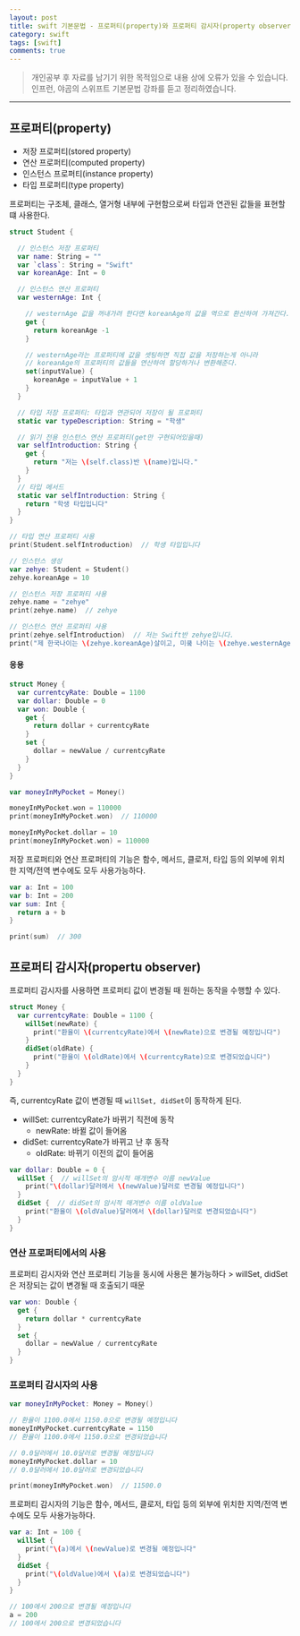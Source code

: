 ```yaml
---
layout: post
title: swift 기본문법 - 프로퍼티(property)와 프로퍼티 감시자(property observer)
category: swift
tags: [swift]
comments: true
---
```


> 개인공부 후 자료를 남기기 위한 목적임으로 내용 상에 오류가 있을 수 있습니다.    
인프런, 야곰의 스위프트 기본문법 강좌를 듣고 정리하였습니다.

<hr>

## 프로퍼티(property)

- 저장 프로퍼티(stored property)
- 연산 프로퍼티(computed property)
- 인스턴스 프로퍼티(instance property)
- 타입 프로퍼티(type property)

프로퍼티는 구조체, 클래스, 열거형 내부에 구현함으로써 타입과 연관된 값들을 표현할 떄 사용한다.


```swift
struct Student {

  // 인스턴스 저장 프로퍼티
  var name: String = ""
  var `class`: String = "Swift"
  var koreanAge: Int = 0

  // 인스턴스 연산 프로퍼티
  var westernAge: Int {

    // westernAge 값을 꺼내가려 한다면 koreanAge의 값을 역으로 환산하여 가져간다.
    get {
      return koreanAge -1
    }

    // westernAge라는 프로퍼티에 값을 셋팅하면 직접 값을 저장하는게 아니라
    // koreanAge의 프로퍼티의 값들을 연산하여 할당하거나 변환해준다.
    set(inputValue) {
      koreanAge = inputValue + 1
    }
  }

  // 타입 저장 프로퍼티: 타입과 연관되어 저장이 될 프로퍼티
  static var typeDescription: String = "학생"

  // 읽기 전용 인스턴스 연산 프로퍼티(get만 구현되어있을때)
  var selfIntroduction: String {
    get {
      return "저는 \(self.class)반 \(name)입니다."
    }
  }
  // 타입 메서드
  static var selfIntroduction: String {
    return "학생 타입입니다"
  }
}

// 타입 연산 프로퍼티 사용
print(Student.selfIntroduction)  // 학생 타입입니다

// 인스턴스 생성
var zehye: Student = Student()
zehye.koreanAge = 10

// 인스턴스 저장 프로퍼티 사용
zehye.name = "zehye"
print(zehye.name)  // zehye

// 인스턴스 연산 프로퍼티 사용
print(zehye.selfIntroduction)  // 저는 Swift반 zehye입니다.
print("제 한국나이는 \(zehye.koreanAge)살이고, 미쿸 나이는 \(zehye.westernAge)살 입니다.")
```


#### 응용

```swift
struct Money {
  var currentcyRate: Double = 1100
  var dollar: Double = 0
  var won: Double {
    get {
      return dollar + currentcyRate
    }
    set {
      dollar = newValue / currentcyRate
    }
  }
}

var moneyInMyPocket = Money()

moneyInMyPocket.won = 110000
print(moneyInMyPocket.won)  // 110000

moneyInMyPocket.dollar = 10
print(moneyInMyPocket.won) = 110000
```


저장 프로퍼티와 연산 프로퍼티의 기능은 함수, 메서드, 클로저, 타입 등의 외부에 위치한 지역/전역 변수에도 모두 사용가능하다.

```swift
var a: Int = 100
var b: Int = 200
var sum: Int {
  return a + b
}

print(sum)  // 300
```



## 프로퍼티 감시자(propertu observer)

프로퍼티 감시자를 사용하면 프로퍼티 값이 변경될 때 원하는 동작을 수행할 수 있다.

```swift
struct Money {
  var currentcyRate: Double = 1100 {
    willSet(newRate) {  
      print("환율이 \(currentcyRate)에서 \(newRate)으로 변경될 예정입니다")
    }
    didSet(oldRate) {
      print("환율이 \(oldRate)에서 \(currentcyRate)으로 변경되었습니다")
    }
  }
}
```

즉, currentcyRate 값이 변경될 때 `willSet, didSet`이 동작하게 된다.

- willSet: currentcyRate가 바뀌기 직전에 동작
  - newRate: 바뀔 값이 들어옴
- didSet: currentcyRate가 바뀌고 난 후 동작
  - oldRate: 바뀌기 이전의 값이 들어옴


```swift
var dollar: Double = 0 {
  willSet {  // willSet의 암시적 매개변수 이름 newValue
    print("\(dollar)달러에서 \(newValue)달러로 변경될 예정입니다")
  }
  didSet {  // didSet의 암시적 매겨변수 이름 oldValue
    print("환율이 \(oldValue)달러에서 \(dollar)달러로 변경되었습니다")
  }
}
```


### 연산 프로퍼티에서의 사용

프로퍼티 감시자와 연산 프로퍼티 기능을 동시에 사용은 불가능하다 > willSet, didSet은 저장되는 값이 변경될 때 호출되기 때문

```swift
var won: Double {
  get {
    return dollar * currentcyRate
  }
  set {
    dollar = newValue / currentcyRate
  }
}
```

### 프로퍼티 감시자의 사용

```swift
var moneyInMyPocket: Money = Money()

// 환율이 1100.0에서 1150.0으로 변경될 예정입니다
moneyInMyPocket.currentcyRate = 1150
// 환율이 1100.0에서 1150.0으로 변경되었습니다

// 0.0달러에서 10.0달러로 변경될 예정입니다
moneyInMyPocket.dollar = 10
// 0.0달러에서 10.0달러로 변경되었습니다

print(moneyInMyPocket.won)  // 11500.0
```


프로퍼티 감시자의 기능은 함수, 메서드, 클로저, 타입 등의 외부에 위치한 지역/전역 변수에도 모두 사용가능하다.

```swift
var a: Int = 100 {
  willSet {
    print("\(a)에서 \(newValue)로 변경될 예정입니다"
  }
  didSet {
    print("\(oldValue)에서 \(a)로 변경되었습니다")
  }
}

// 100에서 200으로 변경될 예정입니다
a = 200
// 100에서 200으로 변경되었습니다
```

